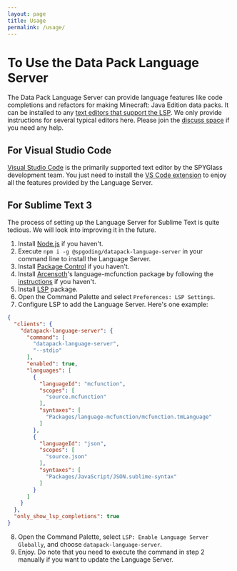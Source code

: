 ```yaml
---
layout: page
title: Usage
permalink: /usage/
---
```


# To Use the Data Pack Language Server

The Data Pack Language Server can provide language features like code completions and refactors for making Minecraft: Java Edition data packs.
It can be installed to any [text editors that support the LSP](https://microsoft.github.io/language-server-protocol/implementors/tools/).
We only provide instructions for several typical editors here. Please join the [discuss space][discuss] if you need any help.

## For Visual Studio Code

[Visual Studio Code][vs-code] is the primarily supported text editor by the SPYGlass development team. You just need to install the [VS Code extension][vs-code-ext]
to enjoy all the features provided by the Language Server.

## For Sublime Text 3

The process of setting up the Language Server for Sublime Text is quite tedious. We will look into improving it in the future.

1. Install [Node.js][node-js] if you haven't.
2. Execute `npm i -g @spgoding/datapack-language-server` in your command line to install the Language Server.
3. Install [Package Control](https://packagecontrol.io/installation) if you haven't.
4. Install [Arcensoth](https://github.com/Arcensoth)'s language-mcfunction package by following the [instructions](https://github.com/Arcensoth/language-mcfunction#installing-the-sublimetext-package) if you haven't.
5. Install [LSP](https://packagecontrol.io/packages/LSP) package.
6. Open the Command Palette and select `Preferences: LSP Settings`.
7. Configure LSP to add the Language Server. Here's one example:
```json
{
  "clients": {
    "datapack-language-server": {
      "command": [
        "datapack-language-server",
        "--stdio"
      ],
      "enabled": true,
      "languages": [
        {
          "languageId": "mcfunction",
          "scopes": [
            "source.mcfunction"
          ],
          "syntaxes": [
            "Packages/language-mcfunction/mcfunction.tmLanguage"
          ]
        },
        {
          "languageId": "json",
          "scopes": [
            "source.json"
          ],
          "syntaxes": [
            "Packages/JavaScript/JSON.sublime-syntax"
          ]
        }
      ]
    }
  },
  "only_show_lsp_completions": true
}
```
8. Open the Command Palette, select `LSP: Enable Language Server Globally`, and choose `datapack-language-server`.
9. Enjoy. Do note that you need to execute the command in step 2 manually if you want to update the Language Server.

[discuss]: /discuss
[node-js]: https://nodejs.org/
[vs-code]: https://code.visualstudio.com/
[vs-code-ext]: https://marketplace.visualstudio.com/items?itemName=SPGoding.datapack-language-server
